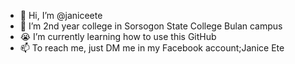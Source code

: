 - 👋 Hi, I’m @janiceete
- 👀 I’m 2nd year college in Sorsogon State College Bulan campus
- 😭 I’m currently learning how to use this GitHub 
- 📫 To reach me, just DM me in my Facebook account;Janice Ete

<!---
janiceete/janiceete is a ✨ special ✨ repository because its `README.md` (this file) appears on your GitHub profile.
You can click the Preview link to take a look at your changes.
--->

